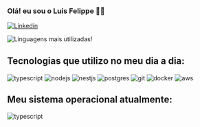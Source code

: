 ### Olá! eu sou o Luis Felippe 👋🏼

[![Linkedin](https://img.shields.io/badge/LinkedIn-0077B5?style=for-the-badge&logo=linkedin&logoColor=white)](https://www.linkedin.com/in/luisfelippegm/)

![Linguagens mais utilizadas!](https://github-readme-stats.vercel.app/api/top-langs/?username=devluisfelippe&layout=compact)

## Tecnologias que utilizo no meu dia a dia:

<div style="display: inline_block">
    <img align="center" alt="typescript" src="https://img.shields.io/badge/TypeScript-007ACC?style=for-the-badge&logo=typescript&logoColor=white">
    <img align="center" alt="nodejs" src="https://img.shields.io/badge/Node.js-43853D?style=for-the-badge&logo=node.js&logoColor=white">
    <img align="center" alt="nestjs" src="https://img.shields.io/badge/nestjs-%23E0234E.svg?style=for-the-badge&logo=nestjs&logoColor=white">
    <img align="center" alt="postgres" src="https://img.shields.io/badge/postgres-%23316192.svg?style=for-the-badge&logo=postgresql&logoColor=white">
    <img align="center" alt="git" src="https://img.shields.io/badge/git-%23F05033.svg?style=for-the-badge&logo=git&logoColor=white">
    <img align="center" alt="docker" src="https://img.shields.io/badge/docker-%230db7ed.svg?style=for-the-badge&logo=docker&logoColor=white">
    <img align="center" alt="aws" src="https://img.shields.io/badge/AWS-%23FF9900.svg?style=for-the-badge&logo=amazon-aws&logoColor=white">
</div>

## Meu sistema operacional atualmente:

<div style="display: inline_block">
    <img align="center" alt="typescript" src="https://img.shields.io/badge/Fedora-294172?style=for-the-badge&logo=fedora&logoColor=white">
</div>
